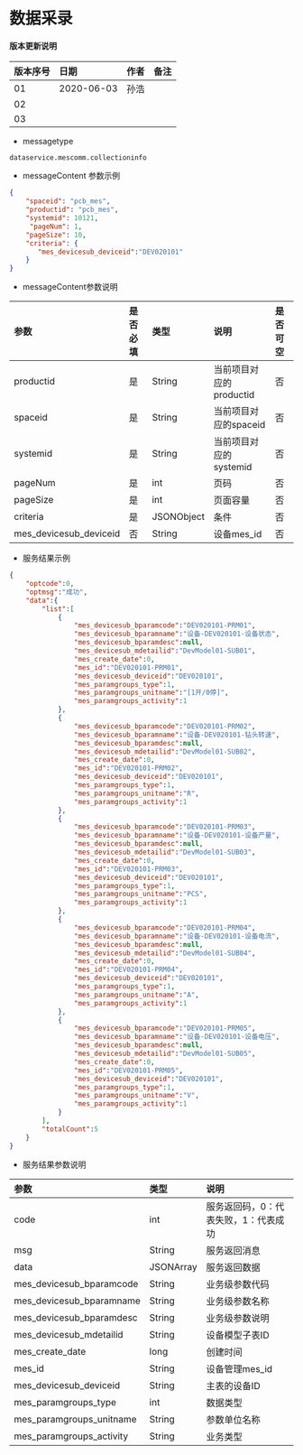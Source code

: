 # 数据采录

#### 版本更新说明
| 版本序号 | 日期 |	作者 | 备注 |
|:---|:---|:---|:---|
| 01     | 2020-06-03 | 孙浩 |  |
| 02   | |  | |
| 03   |  |  |  |

* messagetype
```text
dataservice.mescomm.collectioninfo
``` 
 
*  messageContent 参数示例
```json
{
    "spaceid": "pcb_mes",
    "productid": "pcb_mes",
    "systemid": 10121,
     "pageNum": 1,
    "pageSize": 10,
    "criteria": {
       "mes_devicesub_deviceid":"DEV020101"
    }
}
```
   
* messageContent参数说明

| 参数 | 是否必填 |	类型 | 说明 | 是否可空 |
|:---|:---|:---|:---|:---|
| productid   | 是 | String    | 当前项目对应的productid |否|
| spaceid   | 是 | String    | 当前项目对应的spaceid |否|
| systemid   | 是 | String    | 当前项目对应的systemid |否|
| pageNum   | 是 | int    | 页码 |否|
| pageSize   | 是 | int    | 页面容量 |否|
| criteria   | 是 | JSONObject    | 条件 |否|
| mes_devicesub_deviceid   | 否 | String    | 设备mes_id|否|


* 服务结果示例
```json
{
    "optcode":0,
    "optmsg":"成功",
    "data":{
        "list":[
            {
                "mes_devicesub_bparamcode":"DEV020101-PRM01",
                "mes_devicesub_bparamname":"设备-DEV020101-设备状态",
                "mes_devicesub_bparamdesc":null,
                "mes_devicesub_mdetailid":"DevModel01-SUB01",
                "mes_create_date":0,
                "mes_id":"DEV020101-PRM01",
                "mes_devicesub_deviceid":"DEV020101",
                "mes_paramgroups_type":1,
                "mes_paramgroups_unitname":"[1开/0停]",
                "mes_paramgroups_activity":1
            },
            {
                "mes_devicesub_bparamcode":"DEV020101-PRM02",
                "mes_devicesub_bparamname":"设备-DEV020101-钻头转速",
                "mes_devicesub_bparamdesc":null,
                "mes_devicesub_mdetailid":"DevModel01-SUB02",
                "mes_create_date":0,
                "mes_id":"DEV020101-PRM02",
                "mes_devicesub_deviceid":"DEV020101",
                "mes_paramgroups_type":1,
                "mes_paramgroups_unitname":"R",
                "mes_paramgroups_activity":1
            },
            {
                "mes_devicesub_bparamcode":"DEV020101-PRM03",
                "mes_devicesub_bparamname":"设备-DEV020101-设备产量",
                "mes_devicesub_bparamdesc":null,
                "mes_devicesub_mdetailid":"DevModel01-SUB03",
                "mes_create_date":0,
                "mes_id":"DEV020101-PRM03",
                "mes_devicesub_deviceid":"DEV020101",
                "mes_paramgroups_type":1,
                "mes_paramgroups_unitname":"PCS",
                "mes_paramgroups_activity":1
            },
            {
                "mes_devicesub_bparamcode":"DEV020101-PRM04",
                "mes_devicesub_bparamname":"设备-DEV020101-设备电流",
                "mes_devicesub_bparamdesc":null,
                "mes_devicesub_mdetailid":"DevModel01-SUB04",
                "mes_create_date":0,
                "mes_id":"DEV020101-PRM04",
                "mes_devicesub_deviceid":"DEV020101",
                "mes_paramgroups_type":1,
                "mes_paramgroups_unitname":"A",
                "mes_paramgroups_activity":1
            },
            {
                "mes_devicesub_bparamcode":"DEV020101-PRM05",
                "mes_devicesub_bparamname":"设备-DEV020101-设备电压",
                "mes_devicesub_bparamdesc":null,
                "mes_devicesub_mdetailid":"DevModel01-SUB05",
                "mes_create_date":0,
                "mes_id":"DEV020101-PRM05",
                "mes_devicesub_deviceid":"DEV020101",
                "mes_paramgroups_type":1,
                "mes_paramgroups_unitname":"V",
                "mes_paramgroups_activity":1
            }
        ],
        "totalCount":5
    }
}
```
 * 服务结果参数说明  
 
 | 参数  | 类型 | 说明 |
 |:---|:---|:---|
 | code | int  | 服务返回码，0：代表失败，1：代表成功 | 
 | msg | String  | 服务返回消息 | 
 | data | JSONArray  | 服务返回数据 | 
 | mes_devicesub_bparamcode | String  | 业务级参数代码 | 
 | mes_devicesub_bparamname | String  | 业务级参数名称 | 
 | mes_devicesub_bparamdesc | String  | 业务级参数说明 | 
 | mes_devicesub_mdetailid | String  | 设备模型子表ID | 
 | mes_create_date | long  | 创建时间 | 
 | mes_id | String  | 设备管理mes_id | 
 | mes_devicesub_deviceid | String  | 主表的设备ID | 
 | mes_paramgroups_type | int  | 数据类型 | 
 | mes_paramgroups_unitname | String  | 参数单位名称 | 
 | mes_paramgroups_activity | String  | 业务类型 | 
 
